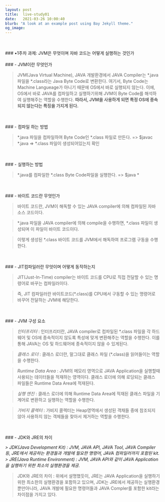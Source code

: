 ```yaml
---
layout: post
title:  live-study01
date:   2021-03-26 10:00:40
blurb: "A look at an example post using Bay Jekyll theme."
og_image:
---
```

<br />

<br />
### •1주차 과제: JVM은 무엇이며 자바 코드는 어떻게 실행하는 것인가
<br />

<br />
### - JVM이란 무엇인가

> JVM(Java Virtual Machine), JAVA 개발환경에서 JAVA Compiler는 *.java파일을 *.class라는 Java Byte Code로 변환한다.
> 여기서, Byte Code는 Machine Langueage가 아니기 때문에 OS에서 바로 실행되지 않는다.
> 이에, OS에서 바로 JAVA를 컴파일하고 실행하기위해 JVM이 Byte Code를 해석하여 실행해주는 역할을 수행한다.
> **따라서, JVM을 사용하게 되면 특정 OS에 종속되지 않는다는 특징을 가지게 된다.**
<br />

<br />
### - 컴파일 하는 방법

> *.java 파일을 컴파일하여 Byte Code인 *.class 파일로 만든다.
> => $javac *.java
> => *.class 파일이 생성되어있는지 확인
<br />

<br />
### - 실행하는 방법

> *.java를 컴파일한 *.class Byte Code파일을 실행한다.
> => $java *
<br />

<br />
### - 바이트 코드란 무엇인가

> 바이트 코드란, JVM이 해독할 수 있는 JAVA compiler에 의해 컴파일된 자바 소스 코드이다.

> *.java 파일을 JAVA compiler에 의해 compile을 수행하면, *.class 파일이 생성되며 이 파일이 바이트 코드이다.

> 이렇게 생성된 *.class 바이트 코드를 JVM에서 해독하여 프로그램 구동을 수행한다.
<br />

<br />
### - JIT컴파일러란 무엇이며 어떻게 동작하는지

> JIT(Just-In-Time) compiler는 바이트 코드를 CPU로 직접 전달할 수 있는 명령어로 바꾸는 컴파일러이다.

> 즉, JIT 컴파일러란 바이트코드(*.class)를 CPU에서 구동할 수 있는 명령어로 바꾸어 전달하는 JVM에 해당한다.
<br />

<br />
### - JVM 구성 요소

> _인터프리터_ : 인터프리터란, JAVA compiler로 컴파일된 *.class 파일을 각 하드웨어 및 OS에 종속적이지 않도록 특성에 맞게 변환해주는 역할을 수행한다. 이를 통해 JAVA는 OS 및 하드웨어에 종속적이지 않을 수 있게된다.

> _클래스 로더_ : 클래스 로더란, 말그대로 클래스 파일 (*.class)을 읽어들이는 역할을 수행한다.

> _Runtime Data Area_ : JVM의 메모리 영역으로 JAVA Application을 실행할때 사용되는 데이터들을 적재하는 영역이다. 클래스 로더에 의해 로딩되는 클래스 파일들은 Runtime Data Area에 적재된다.

> _실행 엔진_ : 클래스 로더에 의해 Runtime Data Area에 적재된 클래스 파일을 기계어로 변환하고 실행하는 역할을 수행한다.

> _가비지 콜렉터_ : 가비지 콜렉터는 Heap영역에서 생성된 객채들 중에 참조되지 않아 사용하지 않는 객체들을 찾아서 제거하는 역할을 수행한다.
<br />

<br />
### - JDK와 JRE의 차이

__> JDK(Java Development Kit) : JVM, JAVA API, JAVA Tool, JAVA Compiler 등, JRE에서 제공하는 환경들과 개발에 필요한 명령어, JAVA 컴파일러까지 포함된 kit._
_> JRE(Java Runtime Environment) : JVM, JAVA API와 같이 JAVA Application을 실행하기 위한 최소의 실행환경을 제공.__

> JDK와 JRE의 차이 : 위에서 설명했듯이, JRE는 JAVA Application을 실행하기 위한 최소한의 실행환경을 포함하고 있으며, JDK는 JRE에서 제공하는 실행환경뿐만아니라, JAVA 개발에 필요한 명령어들과 JAVA Compler를 포함한 kit라는 차이점을 가지고 있다.
<br />
